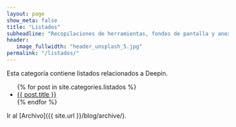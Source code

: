 ```yaml
---
layout: page
show_meta: false
title: "Listados"
subheadline: "Recopilaciones de herramientas, fondos de pantalla y anexos."
header:
   image_fullwidth: "header_unsplash_5.jpg"
permalink: "/listados/"
---
```

Esta categoría contiene listados relacionados a Deepin.
<ul>
    {% for post in site.categories.listados %}
    <li><a href="{{ site.url }}{{ site.baseurl }}{{ post.url }}">{{ post.title }}</a></li>
    {% endfor %}
</ul>

Ir al [Archivo]({{ site.url }}/blog/archive/).
